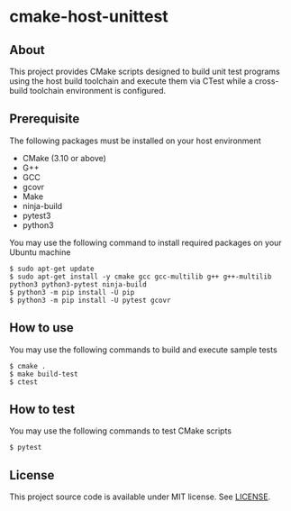 # cmake-host-unittest

## About

This project provides CMake scripts designed to build unit test programs using the host build toolchain and execute them via CTest while a cross-build toolchain environment is configured.


## Prerequisite

The following packages must be installed on your host environment

- CMake (3.10 or above)
- G++
- GCC
- gcovr
- Make
- ninja-build
- pytest3
- python3

You may use the following command to install required packages on your Ubuntu machine

    $ sudo apt-get update
    $ sudo apt-get install -y cmake gcc gcc-multilib g++ g++-multilib python3 python3-pytest ninja-build
    $ python3 -m pip install -U pip
    $ python3 -m pip install -U pytest gcovr


## How to use

You may use the following commands to build and execute sample tests

    $ cmake .
    $ make build-test
    $ ctest


## How to test

You may use the following commands to test CMake scripts

    $ pytest


## License

This project source code is available under MIT license. See [LICENSE](LICENSE).
